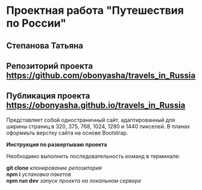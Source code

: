 # Проектная работа "Путешествия по России"
## Степанова Татьяна  
## Репозиторий проекта https://github.com/obonyasha/travels_in_Russia
## Публикация проекта https://obonyasha.github.io/travels_in_Russia

Представляет собой одностраничный	 сайт, адаптированный для ширины страниц в 320, 375, 768, 1024, 1280 и 1440 пикселей. В планах оформиьть верстку сайта на основе Bootstrap.

**Инструкция по развертываю проекта**

Необходимо выполнить последовательность команд в терминале:

**git clone** *клонирование репозитория*  
**npm i** *установка пакетов*  
**npm run dev** *запуск проекта на локальном сервере*

